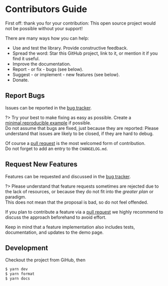 # Contributors Guide

First off: thank you for your contribution:
This open source project would not be possible without your support!

There are many ways how you can help:

- Use and test the library. Provide constructive feedback.
- Spread the word: Star this GitHub project, link to it, or mention it if you
  find it useful.
- Improve the documentation.
- Report - or fix - bugs (see below).
- Suggest - or implement - new features (see below).
- Donate.

## Report Bugs

Issues can be reported in the [bug tracker](https://github.com/mar10/wunderbaum/issues).

?> Try your best to make fixing as easy as possible.
Create a [minimal,reproducible example](https://stackoverflow.com/help/minimal-reproducible-example)
if possible.<br>
Do not assume that bugs are fixed, just because they are reported:
Please understand that issues are likely to be closed, if they are hard
to debug.

Of course a
[pull request](https://docs.github.com/en/pull-requests/collaborating-with-pull-requests/proposing-changes-to-your-work-with-pull-requests/about-pull-requests)
is the most welcomed form of contribution.<br>
Do not forget to add an entry to the `CHANGELOG.md`.

## Request New Features

Features can be requested and discussed in the [bug tracker](https://github.com/mar10/wunderbaum/issues).

?> Please understand that feature requests sometimes are rejected due to the lack
of resources, or because they do not fit into the _greater plan_ or paradigm.<br>
This does not mean that the proposal is bad, so do not feel offended.

If you plan to contribute a feature via a
[pull request](https://docs.github.com/en/pull-requests/collaborating-with-pull-requests/proposing-changes-to-your-work-with-pull-requests/about-pull-requests)
we highly recommend to discuss the approach beforehand to avoid effort.

Keep in mind that a feature implementation also includes tests, documentation,
and updates to the demo page.

## Development

Checkout the project from GiHub, then

```bash
$ yarn dev
$ yarn format
$ yarn docs
```
